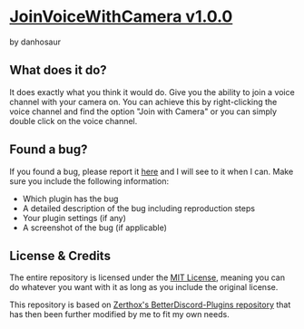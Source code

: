 # [JoinVoiceWithCamera v1.0.0](https://github.com/DanielSimonsen90/BetterDiscord-Plugins/dist/bd/JoinVoiceWithCamera)
by danhosaur

## What does it do?
It does exactly what you think it would do. Give you the ability to join a voice channel with your camera on. You can achieve this by right-clicking the voice channel and find the option "Join with Camera" or you can simply double click on the voice channel.

## Found a bug?
If you found a bug, please report it [here](https://github.com/DanielSimonsen90/BetterDiscord-Plugins/issues) and I will see to it when I can. Make sure you include the following information:
- Which plugin has the bug
- A detailed description of the bug including reproduction steps
- Your plugin settings (if any)
- A screenshot of the bug (if applicable)

## License & Credits
The entire repository is licensed under the [MIT License](https://opensource.org/licenses/MIT), meaning you can do whatever you want with it as long as you include the original license.

This repository is based on [Zerthox's BetterDiscord-Plugins repository](https://github.com/Zerthox/BetterDiscord-Plugins) that has then been further modified by me to fit my own needs.